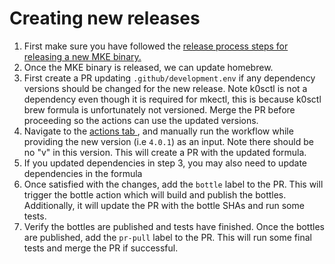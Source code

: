 # Creating new releases

1. First make sure you have followed the [release process steps for releasing a new MKE binary.](https://github.com/MirantisContainers/mke/blob/main/docs/dev/creating-a-release.md)
2. Once the MKE binary is released, we can update homebrew.
3. First create a PR updating `.github/development.env` if any dependency versions should be changed for the new release. Note k0sctl is not a dependency even though it is required for mkectl, this is because k0sctl brew formula is unfortunately not versioned. Merge the PR before proceeding so the actions can use the updated versions.
4. Navigate to the [actions tab ](https://github.com/Mirantis/homebrew-tap/actions/workflows/update-homebrew.yml), and manually run the workflow while providing the new version (i.e `4.0.1`) as an input. Note there should be no "v" in this version. This will create a PR with the updated formula.
5. If you updated dependencies in step 3, you may also need to update dependencies in the formula
6. Once satisfied with the changes, add the `bottle` label to the PR. This will trigger the bottle action which will build and publish the bottles. Additionally, it will update the PR with the bottle SHAs and run some tests.
7. Verify the bottles are published and tests have finished. Once the bottles are published, add the `pr-pull` label to the PR. This will run some final tests and merge the PR if successful.
